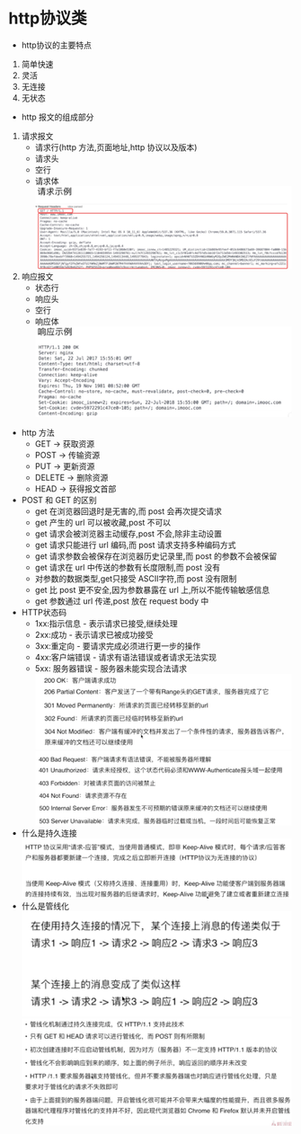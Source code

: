 # http协议类
- http协议的主要特点
1. 简单快速
2. 灵活
3. 无连接
4. 无状态
- http 报文的组成部分
1. 请求报文
    - 请求行(http 方法,页面地址,http 协议以及版本)
    - 请求头
    - 空行
    - 请求体
    ![](https://raw.githubusercontent.com/Moking1997/NotePhoto/master/20200120195017.png)
2. 响应报文
    - 状态行
    - 响应头
    - 空行
    - 响应体
    ![](https://raw.githubusercontent.com/Moking1997/NotePhoto/master/20200120195140.png)
- http 方法
    - GET       -> 获取资源
    - POST      -> 传输资源
    - PUT       -> 更新资源
    - DELETE    -> 删除资源
    - HEAD      -> 获得报文首部
- POST 和 GET 的区别
    - get 在浏览器回退时是无害的,而 post 会再次提交请求
    - get 产生的 url 可以被收藏,post 不可以
    - get 请求会被浏览器主动缓存,post 不会,除非主动设置
    - get 请求只能进行 url 编码,而 post 请求支持多种编码方式
    - get 请求参数会被保存在浏览器历史记录里,而 post 的参数不会被保留
    - get 请求在 url 中传送的参数有长度限制,而 post 没有
    - 对参数的数据类型,get只接受 ASCII字符,而 post 没有限制
    - get 比 post 更不安全,因为参数暴露在 url 上,所以不能传输敏感信息
    - get 参数通过 url 传递,post 放在 request body 中
- HTTP状态码
    - 1xx:指示信息 - 表示请求已接受,继续处理
    - 2xx:成功 - 表示请求已被成功接受
    - 3xx:重定向 - 要请求完成必须进行更一步的操作
    - 4xx:客户端错误 - 请求有语法错误或者请求无法实现
    - 5xx: 服务器错误 - 服务器未能实现合法请求
    ![](https://raw.githubusercontent.com/Moking1997/NotePhoto/master/20200120203140.png)
    ![](https://raw.githubusercontent.com/Moking1997/NotePhoto/master/20200120203255.png)
- 什么是持久连接
![](https://raw.githubusercontent.com/Moking1997/NotePhoto/master/20200120203508.png)
- 什么是管线化
![](https://raw.githubusercontent.com/Moking1997/NotePhoto/master/20200120203707.png)
![](https://raw.githubusercontent.com/Moking1997/NotePhoto/master/20200120203736.png)